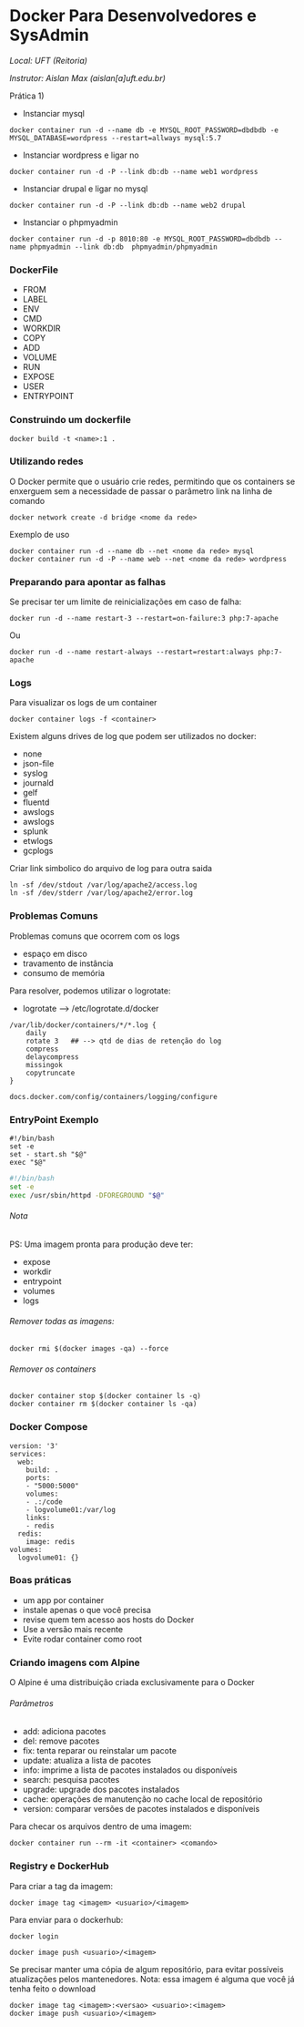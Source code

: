 # Docker Para Desenvolvedores e SysAdmin
_Local: UFT (Reitoria)_

_Instrutor: Aislan Max (aislan[a]uft.edu.br)_

Prática 1)
* Instanciar mysql
```
docker container run -d --name db -e MYSQL_ROOT_PASSWORD=dbdbdb -e MYSQL_DATABASE=wordpress --restart=allways mysql:5.7
```
* Instanciar wordpress e ligar no 
```
docker container run -d -P --link db:db --name web1 wordpress
```
* Instanciar drupal e ligar no mysql
```
docker container run -d -P --link db:db --name web2 drupal
```
* Instanciar o phpmyadmin
```
docker container run -d -p 8010:80 -e MYSQL_ROOT_PASSWORD=dbdbdb --name phpmyadmin --link db:db  phpmyadmin/phpmyadmin

```


### DockerFile

* FROM
* LABEL
* ENV
* CMD
* WORKDIR
* COPY
* ADD
* VOLUME
* RUN
* EXPOSE
* USER
* ENTRYPOINT

### Construindo um dockerfile

```
docker build -t <name>:1 .
```


### Utilizando redes
O Docker permite que o usuário crie redes, permitindo que os containers se enxerguem sem a necessidade de passar o parâmetro link na linha de comando
```
docker network create -d bridge <nome da rede>
```

Exemplo de uso
```
docker container run -d --name db --net <nome da rede> mysql
docker container run -d -P --name web --net <nome da rede> wordpress
```


### Preparando para apontar as falhas
Se precisar ter um limite de reinicializações em caso de falha:

```
docker run -d --name restart-3 --restart=on-failure:3 php:7-apache
```
Ou

```
docker run -d --name restart-always --restart=restart:always php:7-apache
```

### Logs
Para visualizar os logs de um container

```
docker container logs -f <container>
```

Existem alguns drives de log que podem ser utilizados no docker:
- none
- json-file
- syslog
- journald
- gelf
- fluentd
- awslogs
- awslogs
- splunk
- etwlogs
- gcplogs

Criar link simbolico do arquivo de log para outra saida

```exemplo
ln -sf /dev/stdout /var/log/apache2/access.log
ln -sf /dev/stderr /var/log/apache2/error.log
```

### Problemas Comuns
Problemas comuns que ocorrem com os logs
- espaço em disco
- travamento de instância
- consumo de memória

Para resolver, podemos utilizar o logrotate:
- logrotate --> /etc/logrotate.d/docker

```
/var/lib/docker/containers/*/*.log {
    daily
    rotate 3   ## --> qtd de dias de retenção do log
    compress
    delaycompress
    missingok
    copytruncate
}

docs.docker.com/config/containers/logging/configure
```

### EntryPoint Exemplo

```entrypoint
#!/bin/bash
set -e
set - start.sh "$@"
exec "$@"
```

```start.sh
#!/bin/bash
set -e
exec /usr/sbin/httpd -DFOREGROUND "$@"
```

###### Nota
PS: Uma imagem pronta para produção deve ter:
- expose
- workdir
- entrypoint
- volumes
- logs

###### Remover todas as imagens:

```
docker rmi $(docker images -qa) --force
```

###### Remover os containers
```
docker container stop $(docker container ls -q)
docker container rm $(docker container ls -qa)
```

### Docker Compose

```
version: '3'
services:
  web:
    build: .
    ports:
    - "5000:5000"
    volumes:
    - .:/code
    - logvolume01:/var/log
    links:
    - redis
  redis:
    image: redis
volumes:
  logvolume01: {}
```

### Boas práticas
- um app por container
- instale apenas o que você precisa
- revise quem tem acesso aos hosts do Docker
- Use a versão mais recente
- Evite rodar container como root


### Criando imagens com Alpine

O Alpine é uma distribuição criada exclusivamente para o Docker

###### Parâmetros
- add: adiciona pacotes
- del: remove pacotes
- fix: tenta reparar ou reinstalar um pacote
- update: atualiza a lista de pacotes
- info: imprime a lista de pacotes instalados ou disponíveis
- search: pesquisa pacotes
- upgrade: upgrade dos pacotes instalados
- cache: operações de manutenção no cache local de repositório
- version: comparar versões de pacotes instalados e disponíveis

Para checar os arquivos dentro de uma imagem:
```
docker container run --rm -it <container> <comando>
```

### Registry e DockerHub

Para criar a tag da imagem:
```
docker image tag <imagem> <usuario>/<imagem>
```

Para enviar para o dockerhub:
```
docker login

docker image push <usuario>/<imagem>
```

Se precisar manter uma cópia de algum repositório, para evitar possíveis atualizações pelos mantenedores.
Nota: essa imagem é alguma que você já tenha feito o download
```
docker image tag <imagem>:<versao> <usuario>:<imagem>
docker image push <usuario>/<imagem>
```
